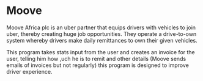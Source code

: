 # Moove
Moove Africa plc is an uber partner that equips drivers with vehicles to join uber, thereby creating huge job opportunities.
They operate a drive-to-own system whereby drivers make daily remittances to own their given vehicles.

This program takes stats input from the user and creates an invoice for the user, telling him how ,uch he is to remit and other details (Moove sends emails of invoices but not regularly) this program is designed to improve driver experience.
